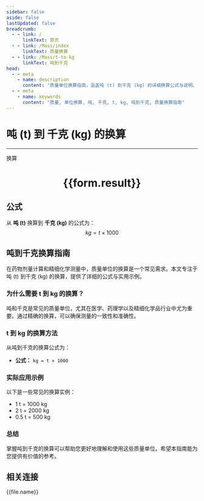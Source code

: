 ```yaml
---
sidebar: false
aside: false
lastUpdated: false
breadcrumb:
  - - link: /
      linkText: 首页
  - - link: /Mass/index
      linkText: 质量换算
  - - link: /Mass/t-to-kg
      linkText: 吨到千克
head:
  - - meta
    - name: description
      content: "质量单位换算指南，涵盖吨 (t) 到千克 (kg) 的详细换算公式与说明。"
  - - meta
    - name: keywords
      content: "质量, 单位换算, 吨, 千克, t, kg, 吨到千克, 质量换算指南"
---
```

# 吨 (t) 到 千克 (kg) 的换算
---
<script setup>
import { onMounted, reactive, inject, ref } from 'vue'
import { NButton, NForm, NFormItem, NInput, NInputNumber, NSelect, NCard, useMessage,NGrid ,NGi } from 'naive-ui'
import { defineClientComponent } from 'vitepress'
import { Mass } from '../../files';

const convert = inject('convert')

const form = reactive({
  number: null,
  result: '',
})

const convertHandler = () => {
  if (form.number !== null && !isNaN(form.number)) {
    const convertedValue = parseFloat(form.number) * 1000
    form.result = `${form.number}t = ${convertedValue.toFixed(0)}kg`
  } else {
    form.result = '请输入有效的数值。'
  }
}
</script>

<n-form size="large" :model="form">
  <n-form-item label="吨 (t)">
    <n-input-number v-model:value="form.number" placeholder="输入吨" style="width: 100%" />
  </n-form-item>
  <n-form-item>
    <n-button type="info" @click="convertHandler" block>换算</n-button>
  </n-form-item>
</n-form>

<n-card  embedded :bordered="false" hoverable>
  <div  style="text-align:center">
    <h1>{{form.result}}</h1>
  </div>
</n-card>

## 公式

从 **吨 (t)** 换算到 **千克 (kg)** 的公式为：
$$ kg = t \times 1000 $$

## 吨到千克换算指南

在药物剂量计算和精细化学测量中，质量单位的换算是一个常见需求。本文专注于吨 (t) 到千克 (kg) 的换算，提供了详细的公式与实用示例。

### 为什么需要 t 到 kg 的换算？

吨和千克是常见的质量单位，尤其在医学、药理学以及精细化学品行业中尤为重要。通过精确的换算，可以确保测量的一致性和准确性。

### t 到 kg 的换算方法

从吨到千克的换算公式为：

- **公式：** `kg = t × 1000`

### 实际应用示例

以下是一些常见的换算实例：

- 1 t = 1000 kg
- 2 t = 2000 kg
- 0.5 t = 500 kg

### 总结

掌握吨到千克的换算可以帮助您更好地理解和使用这些质量单位。希望本指南能为您提供有价值的参考。

## 相关连接
<n-grid x-gap="12" :cols="2">
  <n-gi v-for="(file, index) in Mass" :key="index">
    <n-button
      text
      tag="a"
      :href="file.path"
      type="info"
    >
      {{file.name}}
    </n-button>
  </n-gi>
</n-grid>